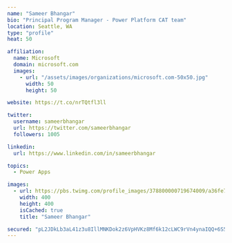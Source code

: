```yaml
---
name: "Sameer Bhangar"
bio: "Principal Program Manager - Power Platform CAT team"
location: Seattle, WA
type: "profile"
heat: 50

affiliation:
  name: Microsoft
  domain: microsoft.com
  images:
    - url: "/assets/images/organizations/microsoft.com-50x50.jpg"
      width: 50
      height: 50

website: https://t.co/nrTQtfl3ll

twitter:
  username: sameerbhangar
  url: https://twitter.com/sameerbhangar
  followers: 1005

linkedin:
  url: https://www.linkedin.com/in/sameerbhangar

topics:
  - Power Apps

images:
  - url: https://pbs.twimg.com/profile_images/378800000719674009/a36fe7ddfab1778b76e5793772e43798_400x400.jpeg
    width: 400
    height: 400
    isCached: true
    title: "Sameer Bhangar"

secured: "pL2JDkLb3aL41z3u8IllMNKDok2z6VpHVKz8Mf6k12cLWC9rVn4ynaIQQ+6S5pazlIGgMPlfVc9lMF087Qok0IIElWStcneEPeczWc/zb/WOrvDR+S7DgfVY/KaX4xCgvasXk+uZxo5Aa3h62Giphx6cklRk6ebOzqBN5iLxgvuLk8gpRilvW4IFpVNR/mmsf7Ec5oNkbQcRy+je6DYVDvAuGiVZu26XEcjaJJHUiqzcdRyL6b0FI2ugHb2QWatsqCNbcitMWtpDZatpcK4XiFxV5zfdMmiGAtqc32V8+MhC+mRVs9/yZMRoym802XXn8O8Q8wdJJw742ufbduYoJ1xAwabaiF988kJkICa7tTSJmZmrzVKUZtljeChw6Nz7HzV9+H6EVadVoCC0NA6EI3qoGC0fuBmrM6gMWoWtnd0=;9fMVcz+YmAjb+DRa2aqlpA=="
---
```


